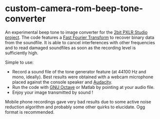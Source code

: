 # custom-camera-rom-beep-tone-converter
An experimental beep tone to image converter for the [2bit PXLR Studio project](https://github.com/HerrZatacke/custom-camera-rom). The code features a [Fast Fourier Transform](https://en.wikipedia.org/wiki/Fast_Fourier_transform) to recover binary data from the soundfile. It is able to cancel interferences with other frequencies and to read damaged soundfiles as soon as the recording level is sufficiently high.

Simple to use: 
* Record a sound file of the tone generator feature (at 44100 Hz and mono, ideally). Best results were obtained with a webcam microphone placed against the console speaker and [Audacity](https://www.audacityteam.org/). 
* Run the code with [GNU Octave](https://www.gnu.org/software/octave/index) or Matlab by pointing at your audio file.
* Enjoy your image transmitted by sound !

Mobile phone recordings gave very bad results due to some active noise reduction algorithm and probably some other quirks to elucidate. Ogg format is recommended.
